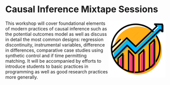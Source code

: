 # Causal Inference Mixtape Sessions

<img src="logo.png" align="right"
     alt="Mixtape Sessions Logo" width="180" height="180">

This workshop will cover foundational elements of modern practices of causal inference such as the potential outcomes model as well as discuss in detail the most common designs: regression discontinuity, instrumental variables, difference in differences, comparative case studies using synthetic control and if time permitting matching. It will be accompanied by efforts to introduce students to basic practices in programming as well as good research practices more generally. 
